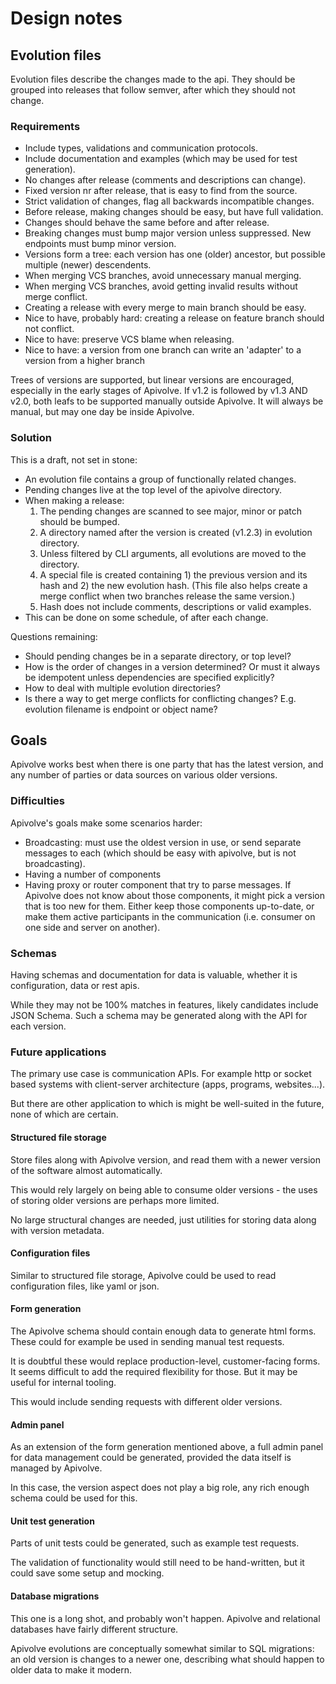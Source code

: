 # Design notes

## Evolution files

Evolution files describe the changes made to the api. They should be grouped into releases that follow semver, after which they should not change.

### Requirements

* Include types, validations and communication protocols.
* Include documentation and examples (which may be used for test generation).
* No changes after release (comments and descriptions can change).
* Fixed version nr after release, that is easy to find from the source.
* Strict validation of changes, flag all backwards incompatible changes.
* Before release, making changes should be easy, but have full validation.
* Changes should behave the same before and after release.
* Breaking changes must bump major version unless suppressed. New endpoints must bump minor version.
* Versions form a tree: each version has one (older) ancestor, but possible multiple (newer) descendents.
* When merging VCS branches, avoid unnecessary manual merging.
* When merging VCS branches, avoid getting invalid results without merge conflict.
* Creating a release with every merge to main branch should be easy.
* Nice to have, probably hard: creating a release on feature branch should not conflict.
* Nice to have: preserve VCS blame when releasing.
* Nice to have: a version from one branch can write an 'adapter' to a version from a higher branch

Trees of versions are supported, but linear versions are encouraged, especially in the early stages of Apivolve. If v1.2 is followed by v1.3 AND v2.0, both leafs to be supported manually outside Apivolve. It will always be manual, but may one day be inside Apivolve.

### Solution

This is a draft, not set in stone:

* An evolution file contains a group of functionally related changes.
* Pending changes live at the top level of the apivolve directory.
* When making a release:
  1. The pending changes are scanned to see major, minor or patch should be bumped.
  2. A directory named after the version is created (v1.2.3) in evolution directory.
  3. Unless filtered by CLI arguments, all evolutions are moved to the directory.
  4. A special file is created containing 1) the previous version and its hash and 2) the new evolution hash. (This file also helps create a merge conflict when two branches release the same version.)
  5. Hash does not include comments, descriptions or valid examples.
* This can be done on some schedule, of after each change.

Questions remaining:

* Should pending changes be in a separate directory, or top level?
* How is the order of changes in a version determined? Or must it always be idempotent unless dependencies are specified explicitly? 
* How to deal with multiple evolution directories?
* Is there a way to get merge conflicts for conflicting changes? E.g. evolution filename is endpoint or object name?

## Goals

Apivolve works best when there is one party that has the latest version, and any number of parties or data sources on various older versions.

### Difficulties

Apivolve's goals make some scenarios harder:

* Broadcasting: must use the oldest version in use, or send separate messages to each (which should be easy with apivolve, but is not broadcasting).
* Having a number of components 
* Having proxy or router component that try to parse messages. If Apivolve does not know about those components, it might pick a version that is too new for them. Either keep those components up-to-date, or make them active participants in the communication (i.e. consumer on one side and server on another).

### Schemas

Having schemas and documentation for data is valuable, whether it is configuration, data or rest apis.

While they may not be 100% matches in features, likely candidates include JSON Schema. Such a schema may be generated along with the API for each version.

### Future applications

The primary use case is communication APIs. For example http or socket based systems with client-server architecture (apps, programs, websites...).

But there are other application to which is might be well-suited in the future, none of which are certain.

#### Structured file storage
 
Store files along with Apivolve version, and read them with a newer version of the software almost automatically.

This would rely largely on being able to consume older versions - the uses of storing older versions are perhaps more limited.

No large structural changes are needed, just utilities for storing data along with version metadata.

#### Configuration files

Similar to structured file storage, Apivolve could be used to read configuration files, like yaml or json.

#### Form generation

The Apivolve schema should contain enough data to generate html forms. These could for example be used in sending manual test requests.

It is doubtful these would replace production-level, customer-facing forms. It seems difficult to add the required flexibility for those. But it may be useful for internal tooling.

This would include sending requests with different older versions.

#### Admin panel

As an extension of the form generation mentioned above, a full admin panel for data management could be generated, provided the data itself is managed by Apivolve.

In this case, the version aspect does not play a big role, any rich enough schema could be used for this.

#### Unit test generation

Parts of unit tests could be generated, such as example test requests.

The validation of functionality would still need to be hand-written, but it could save some setup and mocking.

#### Database migrations

This one is a long shot, and probably won't happen. Apivolve and relational databases have fairly different structure.

Apivolve evolutions are conceptually somewhat similar to SQL migrations: an old version is changes to a newer one, describing what should happen to older data to make it modern.


